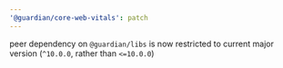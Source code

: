 ```yaml
---
'@guardian/core-web-vitals': patch
---
```


peer dependency on `@guardian/libs` is now restricted to current major version (`^10.0.0`, rather than `<=10.0.0`)
